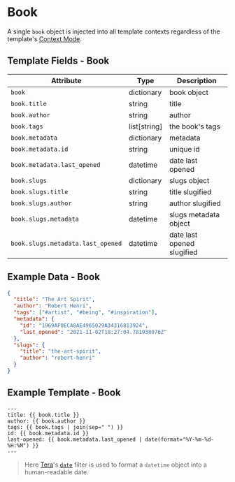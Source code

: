 # Book

A single `book` object is injected into all template contexts regardless of the template's [Context
Mode][context-modes].

## Template Fields - Book

| Attribute                         | Type           | Description                |
| --------------------------------- | -------------- | -------------------------- |
| `book`                            | dictionary     | book object                |
| `book.title`                      | string         | title                      |
| `book.author`                     | string         | author                     |
| `book.tags`                       | list\[string\] | the book's tags            |
| `book.metadata`                   | dictionary     | metadata                   |
| `book.metadata.id`                | string         | unique id                  |
| `book.metadata.last_opened`       | datetime       | date last opened           |
| `book.slugs`                      | dictionary     | slugs object               |
| `book.slugs.title`                | string         | title slugified            |
| `book.slugs.author`               | string         | author slugified           |
| `book.slugs.metadata`             | datetime       | slugs metadata object      |
| `book.slugs.metadata.last_opened` | datetime       | date last opened slugified |

## Example Data - Book

```json
{
  "title": "The Art Spirit",
  "author": "Robert Henri",
  "tags": ["#artist", "#being", "#inspiration"],
  "metadata": {
    "id": "1969AF0ECA8AE4965029A34316813924",
    "last_opened": "2021-11-02T18:27:04.781938076Z"
  },
  "slugs": {
    "title": "the-art-spirit",
    "author": "robert-henri"
  }
}
```

## Example Template - Book

```jinja2
---
title: {{ book.title }}
author: {{ book.author }}
tags: {{ book.tags | join(sep=" ") }}
id: {{ book.metadata.id }}
last-opened: {{ book.metadata.last_opened | date(format="%Y-%m-%d-%H:%M") }}
---
```

> <i class="fa fa-info-circle"></i> Here [Tera][tera]'s [`date`][tera-date] filter is used to format
> a `datetime` object into a human-readable date.

[context-modes]: /templates/configuration/context-modes.md
[tera]: https://tera.netlify.app/
[tera-date]: https://tera.netlify.app/docs/#date

